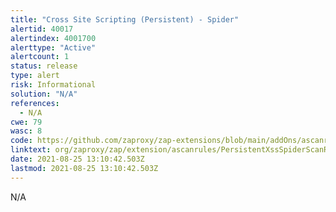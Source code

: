 ```yaml
---
title: "Cross Site Scripting (Persistent) - Spider"
alertid: 40017
alertindex: 4001700
alerttype: "Active"
alertcount: 1
status: release
type: alert
risk: Informational
solution: "N/A"
references:
  - N/A
cwe: 79
wasc: 8
code: https://github.com/zaproxy/zap-extensions/blob/main/addOns/ascanrules/src/main/java/org/zaproxy/zap/extension/ascanrules/PersistentXssSpiderScanRule.java
linktext: org/zaproxy/zap/extension/ascanrules/PersistentXssSpiderScanRule.java
date: 2021-08-25 13:10:42.503Z
lastmod: 2021-08-25 13:10:42.503Z
---
```


N/A
